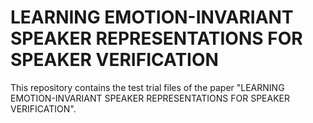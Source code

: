 # LEARNING EMOTION-INVARIANT SPEAKER REPRESENTATIONS FOR SPEAKER VERIFICATION

This repository contains the test trial files of the paper "LEARNING EMOTION-INVARIANT SPEAKER REPRESENTATIONS FOR SPEAKER VERIFICATION".
